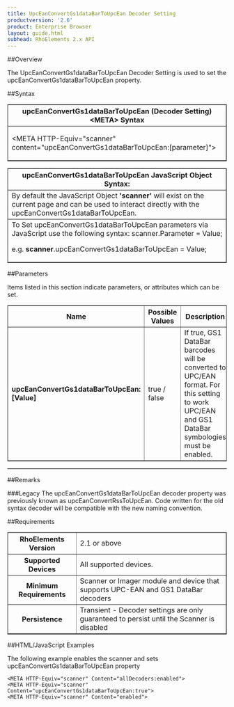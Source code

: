```yaml
---
title: UpcEanConvertGs1dataBarToUpcEan Decoder Setting
productversion: '2.6'
product: Enterprise Browser
layout: guide.html
subhead: RhoElements 2.x API
---
```


##Overview

The UpcEanConvertGs1dataBarToUpcEan Decoder Setting is used to set the upcEanConvertGs1dataBarToUpcEan property.

##Syntax

<table class="facelift" style="width:100%" border="1" padding="5px"> <tr><th class="tableHeading">upcEanConvertGs1dataBarToUpcEan (Decoder Setting) &lt;META&gt; Syntax
</th></tr><tr><td class="clsSyntaxCells clsOddRow"><p>&lt;META HTTP-Equiv="scanner" content="upcEanConvertGs1dataBarToUpcEan:[parameter]"&gt;</p></td></tr></table>
<table class="facelift" style="width:100%" border="1" padding="5px"> <tr><th class="tableHeading">upcEanConvertGs1dataBarToUpcEan JavaScript Object Syntax:</th></tr><tr><td class="clsSyntaxCells clsOddRow">
By default the JavaScript Object <b>'scanner'</b> will exist on the current page and can be used to interact directly with the upcEanConvertGs1dataBarToUpcEan.
</td></tr><tr><td class="clsSyntaxCells clsEvenRow">
To Set upcEanConvertGs1dataBarToUpcEan parameters via JavaScript use the following syntax: scanner.Parameter = Value;
<P />e.g. <b>scanner</b>.upcEanConvertGs1dataBarToUpcEan = Value;
</td></tr></table>

##Parameters


Items listed in this section indicate parameters, or attributes which can be set.
<table class="facelift" style="width:100%" border="1" padding="5px"> <col width="20%" /><col width="20%" /><col width="38%" /><col width="22%" /><tr><th class="tableHeading">Name</th><th class="tableHeading">Possible Values</th><th class="tableHeading">Description</th><th class="tableHeading">Default Value</th></tr><tr><td class="clsSyntaxCells clsOddRow"><b>upcEanConvertGs1dataBarToUpcEan:[Value]
</b></td><td class="clsSyntaxCells clsOddRow">true / false</td><td class="clsSyntaxCells clsOddRow">If true, GS1 DataBar barcodes will be converted to UPC/EAN format.  For this setting to work UPC/EAN and GS1 DataBar symbologies must be enabled.</td><td class="clsSyntaxCells clsOddRow">Device specific</td></tr></table>
<table class="facelift" style="width:100%" border="1" padding="5px"> <col width="78%" /><col width="8%" /><col width="1%" /><col width="5%" /><col width="1%" /><col width="5%" /><col width="2%" /></table>




##Remarks


###Legacy
The upcEanConvertGs1dataBarToUpcEan decoder property was previously known as upcEanConvertRssToUpcEan. Code written for the old syntax decoder will be compatible with the new naming convention.




##Requirements

<table class="facelift" style="width:100%" border="1" padding="5px"> <tr><th class="tableHeading">RhoElements Version</th><td class="clsSyntaxCell clsEvenRow">2.1 or above
</td></tr><tr><th class="tableHeading">Supported Devices</th><td class="clsSyntaxCell clsOddRow">All supported devices.</td></tr><tr><th class="tableHeading">Minimum Requirements</th><td class="clsSyntaxCell clsOddRow">Scanner or Imager module and device that supports UPC-EAN and GS1 DataBar decoders</td></tr><tr><th class="tableHeading">Persistence</th><td class="clsSyntaxCell clsEvenRow">Transient - Decoder settings are only guaranteed to persist until the Scanner is disabled</td></tr></table>


##HTML/JavaScript Examples

The following example enables the scanner and sets upcEanConvertGs1dataBarToUpcEan property

	<META HTTP-Equiv="scanner" Content="allDecoders:enabled">
	<META HTTP-Equiv="scanner" Content="upcEanConvertGs1dataBarToUpcEan:true">
	<META HTTP-Equiv="scanner" Content="enabled">
					






